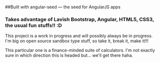 ##Built with angular-seed — the seed for AngularJS apps
### Takes advantage of Lavish Bootstrap, Angular, HTML5, CSS3, the usual fun stuffs!! :D

This project is a work in progress and will possibly always be in progress.
I'm big on open source sandbox type stuff, so take it, break it, make it!!!

This particular one is a finance-minded suite of calculators. I'm not exactly sure in which direction this is headed but... we'll get there haha.
